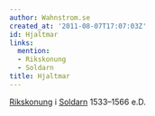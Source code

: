 ```yaml
---
author: Wahnstrom.se
created_at: '2011-08-07T17:07:03Z'
id: Hjaltmar
links:
  mention:
  - Rikskonung
  - Soldarn
title: Hjaltmar
---
```


[Rikskonung] i [Soldarn] 1533–1566 e.D.

  [Rikskonung]: Rikskonung
  [Soldarn]: Soldarn